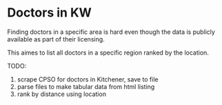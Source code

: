 # Doctors in KW

Finding doctors in a specific area is hard even though the data is publicly available as part of their licensing.

This aimes to list all doctors in a specific region ranked by the location.

TODO:
1. scrape CPSO for doctors in Kitchener, save to file
2. parse files to make tabular data from html listing
3. rank by distance using location
